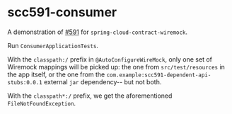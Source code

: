 # scc591-consumer

A demonstration of [#591](https://github.com/spring-cloud/spring-cloud-contract/issues/591) for `spring-cloud-contract-wiremock`.

Run `ConsumerApplicationTests`.

With the `classpath:/` prefix in `@AutoConfigureWireMock`, only one set of Wiremock mappings will be picked up: the one from `src/test/resources` in the app itself, or the one from the `com.example:scc591-dependent-api-stubs:0.0.1` external `jar` dependency-- but not both.

With the `classpath*:/` prefix, we get the aforementioned `FileNotFoundException`.
